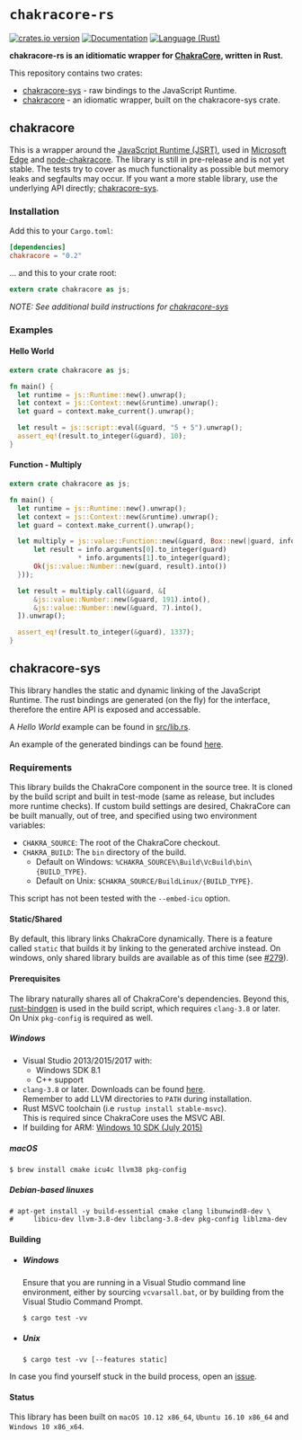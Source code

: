 # `chakracore-rs`
[![crates.io version][crate-shield]][crate]
[![Documentation][docs-shield]][docs]
[![Language (Rust)][rust-shield]][rust]

**chakracore-rs is an iditiomatic wrapper for
[ChakraCore](https://github.com/Microsoft/ChakraCore), written in Rust.**

This repository contains two crates:
- [chakracore-sys](#chakracore-sys) - raw bindings to the JavaScript
Runtime.
- [chakracore](#chakracore) - an idiomatic wrapper, built on the
chakracore-sys crate.

## chakracore

This is a wrapper around the [JavaScript Runtime (JSRT)](https://goo.gl/1F6Gi1),
used in [Microsoft Edge](https://www.microsoft.com/en-us/windows/microsoft-edge)
and [node-chakracore](https://github.com/nodejs/node-chakracore). The library is
still in pre-release and is not yet stable. The tests try to cover as much
functionality as possible but memory leaks and segfaults may occur. If you want
a more stable library, use the underlying API directly;
[chakracore-sys](#chakracore-sys).

### Installation

Add this to your `Cargo.toml`:

```toml
[dependencies]
chakracore = "0.2"
```

... and this to your crate root:

```rust
extern crate chakracore as js;
```

*NOTE: See additional build instructions for [chakracore-sys](#chakracore-sys)*

### Examples

#### Hello World

```rust
extern crate chakracore as js;

fn main() {
  let runtime = js::Runtime::new().unwrap();
  let context = js::Context::new(&runtime).unwrap();
  let guard = context.make_current().unwrap();

  let result = js::script::eval(&guard, "5 + 5").unwrap();
  assert_eq!(result.to_integer(&guard), 10);
}
```

#### Function - Multiply

```rust
extern crate chakracore as js;

fn main() {
  let runtime = js::Runtime::new().unwrap();
  let context = js::Context::new(&runtime).unwrap();
  let guard = context.make_current().unwrap();

  let multiply = js::value::Function::new(&guard, Box::new(|guard, info| {
      let result = info.arguments[0].to_integer(guard)
                 * info.arguments[1].to_integer(guard);
      Ok(js::value::Number::new(guard, result).into())
  }));

  let result = multiply.call(&guard, &[
      &js::value::Number::new(&guard, 191).into(),
      &js::value::Number::new(&guard, 7).into(),
  ]).unwrap();

  assert_eq!(result.to_integer(&guard), 1337);
}
```

## chakracore-sys

This library handles the static and dynamic linking of the JavaScript
Runtime. The rust bindings are generated (on the fly) for the interface,
therefore the entire API is exposed and accessable.

A *Hello World* example can be found in
[src/lib.rs](./chakracore-sys/src/lib.rs).

An example of the generated bindings can be found
[here](https://gist.github.com/darfink/d519756ad88efcddfbfe895439cf9451).

### Requirements

This library builds the ChakraCore component in the source tree. It is cloned
by the build script and built in test-mode (same as release, but includes
more runtime checks). If custom build settings are desired, ChakraCore can be
built manually, out of tree, and specified using two environment variables:

* `CHAKRA_SOURCE`: The root of the ChakraCore checkout.
* `CHAKRA_BUILD`: The `bin` directory of the build.
  - Default on Windows: `%CHAKRA_SOURCE%\Build\VcBuild\bin\{BUILD_TYPE}`.
  - Default on Unix: `$CHAKRA_SOURCE/BuildLinux/{BUILD_TYPE}`.

This script has not been tested with the `--embed-icu` option.

#### Static/Shared

By default, this library links ChakraCore dynamically. There is a feature
called `static` that builds it by linking to the generated archive instead.
On windows, only shared library builds are available as of this time (see
[#279](https://github.com/Microsoft/ChakraCore/issues/279)).

#### Prerequisites

The library naturally shares all of ChakraCore's dependencies. Beyond this,
[rust-bindgen](https://github.com/servo/rust-bindgen) is used in the build
script, which requires `clang-3.8` or later. On Unix `pkg-config` is required as
well.

##### Windows

* Visual Studio 2013/2015/2017 with:
  - Windows SDK 8.1
  - C++ support
* `clang-3.8` or later. Downloads can be found
  [here](http://llvm.org/releases/download.html).  
  Remember to add LLVM directories to `PATH` during installation.
* Rust MSVC toolchain (i.e `rustup install stable-msvc`).  
  This is required since ChakraCore uses the MSVC ABI.
* If building for ARM: [Windows 10 SDK (July
  2015)](https://developer.microsoft.com/en-us/windows/downloads/sdk-archive)

##### macOS

```
$ brew install cmake icu4c llvm38 pkg-config
```

##### Debian-based linuxes

```
# apt-get install -y build-essential cmake clang libunwind8-dev \
#     libicu-dev llvm-3.8-dev libclang-3.8-dev pkg-config liblzma-dev
```

#### Building

- ##### Windows

  Ensure that you are running in a Visual Studio command line environment,
  either by sourcing `vcvarsall.bat`, or by building from the Visual
  Studio Command Prompt.

  ```
  $ cargo test -vv
  ```

- ##### Unix

  ```
  $ cargo test -vv [--features static]
  ```

In case you find yourself stuck in the build process, open an
[issue](https://github.com/darfink/chakracore-rs/issues/new).

#### Status

This library has been built on `macOS 10.12 x86_64`, `Ubuntu 16.10 x86_64` and
`Windows 10 x86_x64`.
<!-- Links -->
[crate-shield]: https://img.shields.io/crates/v/chakracore.svg?style=flat-square
[crate]: https://crates.io/crates/chakracore
[rust-shield]: https://img.shields.io/badge/powered%20by-rust-blue.svg?style=flat-square
[rust]: https://www.rust-lang.org
[docs-shield]: https://img.shields.io/badge/docs-crates-green.svg?style=flat-square
[docs]: https://darfink.github.io/chakracore-rs/chakracore/index.html
